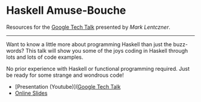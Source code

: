 # Haskell Amuse-Bouche

Resources for the [Google Tech Talk](http://www.youtube.com/watch?v=b9FagOVqxmI) presented by *Mark Lentczner*.

---

Want to know a little more about programming Haskell than just the buzz-words? This talk will show you some of the joys coding in Haskell through lots and lots of code examples.

No prior experience with Haskell or functional programming required. Just be ready for some strange and wondrous code!

- [Presentation (Youtube)]([Google Tech Talk](http://www.youtube.com/watch?v=b9FagOVqxmI)
- [Online Slides](http://www.ozonehouse.com/mark/haskell-amuse-bouche/slides.html)